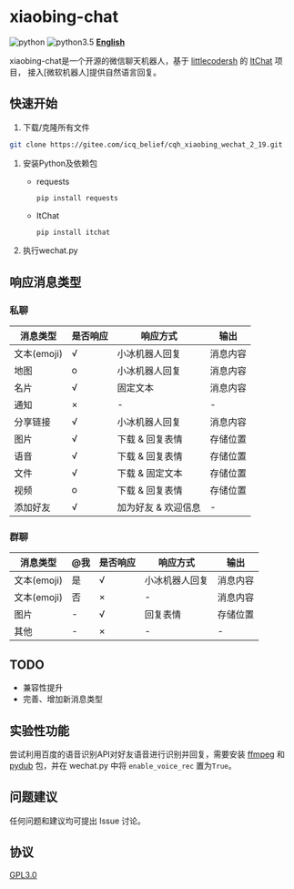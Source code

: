 # xiaobing-chat 

![python](https://img.shields.io/badge/python-2.7-red.svg) ![python3.5](https://img.shields.io/badge/python-3.5-blue.svg)   **[English](/docs/README.md)**

xiaobing-chat是一个开源的微信聊天机器人，基于 [littlecodersh](https://github.com/littlecodersh) 的 [ItChat](https://github.com/littlecodersh/ItChat) 项目， 接入[微软机器人]提供自然语言回复。

## 快速开始
1. 下载/克隆所有文件

```bash
git clone https://gitee.com/icq_belief/cqh_xiaobing_wechat_2_19.git
```

1. 安装Python及依赖包

    - requests

        ```bash
        pip install requests
        ```
    
    - ItChat

        ```bash
        pip install itchat
        ```

1. 执行wechat.py


## 响应消息类型
### 私聊
| 消息类型 | 是否响应 | 响应方式 | 输出 | 
| --- | --- | --- | --- | 
| 文本(emoji) | √ | 小冰机器人回复 | 消息内容 | 
| 地图 | o | 小冰机器人回复 | 消息内容 | 
| 名片 | √ | 固定文本 | 消息内容 | 
| 通知 | × | - | - | 
| 分享链接 | √ | 小冰机器人回复 | 消息内容 | 
| 图片 | √ | 下载 & 回复表情 | 存储位置 | 
| 语音 | √ | 下载 & 回复表情 | 存储位置 | 
| 文件 | √ | 下载 & 固定文本 | 存储位置 | 
| 视频 | o | 下载 & 回复表情 | 存储位置 | 
| 添加好友 | √ | 加为好友 & 欢迎信息 | - | 

### 群聊
| 消息类型 | @我 | 是否响应 | 响应方式 | 输出 | 
| --- | --- | --- | --- | --- | 
| 文本(emoji) | 是 | √ | 小冰机器人回复 | 消息内容 | 
| 文本(emoji) | 否 | × | - | 消息内容 | 
| 图片 | - | √ | 回复表情 | 存储位置 | 
| 其他 | - | × | - | - | 


## TODO
 - 兼容性提升
 - 完善、增加新消息类型

## 实验性功能
尝试利用百度的语音识别API对好友语音进行识别并回复，需要安装 [ffmpeg](http://ffmpeg.org/) 和 [pydub](https://github.com/jiaaro/pydub) 包，并在 wechat.py 中将 `enable_voice_rec` 置为`True`。


## 问题建议
任何问题和建议均可提出 Issue 讨论。

## 协议
[GPL3.0](https://www.gnu.org/licenses/gpl-3.0.en.html)
